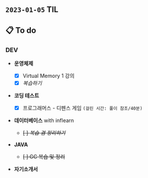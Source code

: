 ## `2023-01-05` TIL

## 📋 To do

### DEV

+ **운영체제**
  + [x] Virtual Memory 1 강의
  + [x] _복습하기_

+ **코딩 테스트**
  + [x] 프로그래머스 - 디펜스 게임 `(걸린 시간: 풀이 참조/40분)`


+ **데이터베이스** with inflearn
  + ~~[ ] _복습 겸 정리하기_~~

+ **JAVA**
  + ~~[ ] GC 복습 및 정리~~

+ **자기소개서**